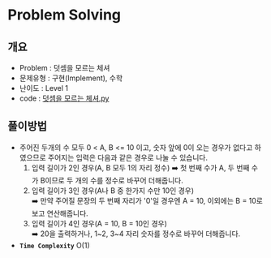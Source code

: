 # Problem Solving

## 개요

- Problem : 덧셈을 모르는 체셔
- 문제유형 : 구현(Implement), 수학
- 난이도 : Level 1
- code : [덧셈을 모르는 체셔.py](https://kdt-gitlab.elice.io/yjk5309/algorithm-study-02/-/blob/master/2주차/2021-01-03/정소원/덧셈을%20모르는%20체셔.py)

## 풀이방법

- 주어진 두개의 수 모두 0 < A, B <= 10 이고, 숫자 앞에 0이 오는 경우가 없다고 하였으므로 주어지는 입력은 다음과 같은 경우로 나눌 수 있습니다.
  1. 입력 길이가 2인 경우(A, B 모두 1의 자리 정수)
     ➡️ 첫 번째 수가 A, 두 번째 수가 B이므로 두 개의 수를 정수로 바꾸어 더해줍니다.<br>
  2. 입력 길이가 3인 경우(A나 B 중 한가지 수만 10인 경우)<br>
     ➡️ 만약 주어질 문장의 두 번째 자리가 '0'일 경우엔 A = 10, 이외에는 B = 10로 보고 연산해줍니다.
  3. 입력 길이가 4인 경우(A = 10, B = 10인 경우)<br>
     ➡️ 20을 출력하거나, 1~2, 3~4 자리 숫자를 정수로 바꾸어 더해줍니다.
- **`Time Complexity`** O(1)
